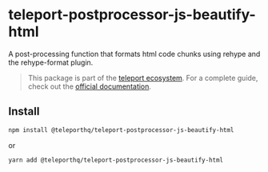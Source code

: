 # teleport-postprocessor-js-beautify-html

A post-processing function that formats html code chunks using rehype and the rehype-format plugin.

> This package is part of the [teleport ecosystem](https://github.com/teleporthq/teleport-code-generators). For a complete guide, check out the [official documentation](https://docs.teleporthq.io/).

## Install
```bash
npm install @teleporthq/teleport-postprocessor-js-beautify-html
```
or
```bash
yarn add @teleporthq/teleport-postprocessor-js-beautify-html
```
